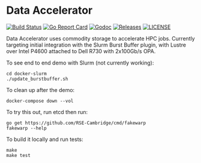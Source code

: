 # Data Accelerator

[![Build Status](https://travis-ci.org/JohnGarbutt/data-acc.svg?branch=master)](https://travis-ci.org/JohnGarbutt/data-acc)
[![Go Report Card](https://goreportcard.com/badge/github.com/johngarbutt/data-acc)](https://goreportcard.com/report/github.com/johngarbutt/data-acc)
[![Godoc](http://img.shields.io/badge/go-documentation-blue.svg?style=flat-square)](https://godoc.org/github.com/JohnGarbutt/data-acc/internal/pkg/registry)
[![Releases](https://img.shields.io/github/release/JohnGarbutt/pfsaccel/all.svg?style=flat-square)](https://github.com/JohnGarbutt/data-acc/releases)
[![LICENSE](https://img.shields.io/github/license/JohnGarbutt/pfsaccel.svg?style=flat-square)](https://github.com/JohnGarbutt/data-acc/blob/master/LICENSE)

Data Accelerator uses commodity storage to accelerate HPC jobs.
Currently targeting initial integration with the Slurm Burst Buffer plugin,
with Lustre over Intel P4600 attached to Dell R730 with 2x100Gb/s OPA.

To see end to end demo with Slurm (not currently working):
```
cd docker-slurm
./update_burstbuffer.sh
```

To clean up after the demo:
```
docker-compose down --vol
```

To try this out, run etcd then run:
```
go get https://github.com/RSE-Cambridge/cmd/fakewarp
fakewarp --help
```

To build it locally and run tests:
```
make
make test
```